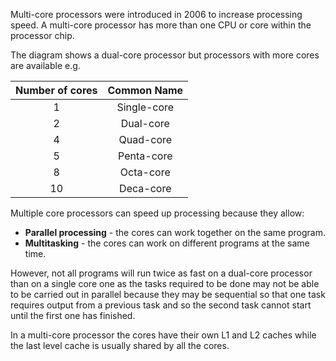 Multi-core processors were introduced in 2006 to increase processing speed.
A multi-core processor has more than one CPU or core within the processor chip.

The diagram shows a dual-core processor but processors with more cores are available e.g.

| Number of cores | Common Name|
| :------: | :-----------: |
| 1 | Single-core |
| 2| Dual-core |
| 4| Quad-core|
| 5  |Penta-core|
| 8|Octa-core|
| 10 |Deca-core|

Multiple core processors can speed up processing because they allow:

- **Parallel processing** - the cores can work together on the same program.
- **Multitasking** - the cores can work on different programs at the same time.

However, not all programs will run twice as fast on a dual-core processor than on a single core one as the tasks required to be done may not be able to be carried out in parallel because they may be sequential so that one task requires output from a previous task and so the second task cannot start until the first one has finished.

In a multi-core processor the cores have their own L1 and L2 caches while the last level cache is usually shared by all the cores.
